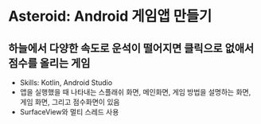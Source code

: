 # Asteroid: Android 게임앱 만들기
## 하늘에서 다양한 속도로 운석이 떨어지면 클릭으로 없애서 점수를 올리는 게임

- Skills: Kotlin, Android Studio 
- 앱을 실행했을 때 나타내는 스플래쉬 화면, 메인화면, 게임 방법을 설명하는 화면, 게임 화면, 그리고 점수화면이 있음
- SurfaceView와 멀티 스레드 사용
